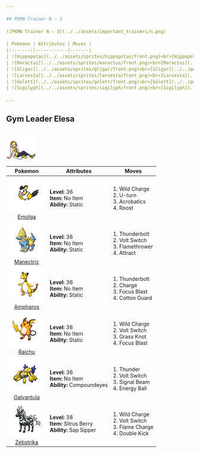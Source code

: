 ```yaml
---

## PKMN Trainer N – 3

![PKMN Trainer N – 3](../../assets/important_trainers/n.png)

| Pokemon | Attributes | Moves |
|:-------:|------------|-------|
| ![Hippopotas](../../assets/sprites/hippopotas/front.png)<br>[Hippopotas](../../pokemon/hippopotas.md/) |**Level:** 33<br>**Item:** No Item<br>**Ability:** ? | 1. —<br>2. —<br>3. —<br>4. — |
| ![Maractus](../../assets/sprites/maractus/front.png)<br>[Maractus](../../pokemon/maractus.md/) |**Level:** 33<br>**Item:** No Item<br>**Ability:** ? | 1. —<br>2. —<br>3. —<br>4. — |
| ![Gligar](../../assets/sprites/gligar/front.png)<br>[Gligar](../../pokemon/gligar.md/) |**Level:** 33<br>**Item:** No Item<br>**Ability:** ? | 1. —<br>2. —<br>3. —<br>4. — |
| ![Larvesta](../../assets/sprites/larvesta/front.png)<br>[Larvesta](../../pokemon/larvesta.md/) |**Level:** 33<br>**Item:** No Item<br>**Ability:** ? | 1. —<br>2. —<br>3. —<br>4. — |
| ![Golett](../../assets/sprites/golett/front.png)<br>[Golett](../../pokemon/golett.md/) |**Level:** 33<br>**Item:** No Item<br>**Ability:** ? | 1. —<br>2. —<br>3. —<br>4. — |
| ![Sigilyph](../../assets/sprites/sigilyph/front.png)<br>[Sigilyph](../../pokemon/sigilyph.md/) |**Level:** 33<br>**Item:** No Item<br>**Ability:** ? | 1. —<br>2. —<br>3. —<br>4. — |

---
```


## Gym Leader Elesa

![Gym Leader Elesa](../../assets/important_trainers/elesa.png)

| Pokemon | Attributes | Moves |
|:-------:|------------|-------|
| ![Emolga](../../assets/sprites/emolga/front.png)<br>[Emolga](../../pokemon/emolga.md/) |**Level:** 36<br>**Item:** No Item<br>**Ability:** Static | 1. Wild Charge<br>2. U-turn<br>3. Acrobatics<br>4. Roost |
| ![Manectric](../../assets/sprites/manectric/front.png)<br>[Manectric](../../pokemon/manectric.md/) |**Level:** 36<br>**Item:** No Item<br>**Ability:** Static | 1. Thunderbolt<br>2. Volt Switch<br>3. Flamethrower<br>4. Attract |
| ![Ampharos](../../assets/sprites/ampharos/front.png)<br>[Ampharos](../../pokemon/ampharos.md/) |**Level:** 36<br>**Item:** No Item<br>**Ability:** Static | 1. Thunderbolt<br>2. Charge<br>3. Focus Blast<br>4. Cotton Guard |
| ![Raichu](../../assets/sprites/raichu/front.png)<br>[Raichu](../../pokemon/raichu.md/) |**Level:** 36<br>**Item:** No Item<br>**Ability:** Static | 1. Wild Charge<br>2. Volt Switch<br>3. Grass Knot<br>4. Focus Blast |
| ![Galvantula](../../assets/sprites/galvantula/front.png)<br>[Galvantula](../../pokemon/galvantula.md/) |**Level:** 36<br>**Item:** No Item<br>**Ability:** Compoundeyes | 1. Thunder<br>2. Volt Switch<br>3. Signal Beam<br>4. Energy Ball |
| ![Zebstrika](../../assets/sprites/zebstrika/front.png)<br>[Zebstrika](../../pokemon/zebstrika.md/) |**Level:** 38<br>**Item:** Sitrus Berry<br>**Ability:** Sap Sipper | 1. Wild Charge<br>2. Volt Switch<br>3. Flame Charge<br>4. Double Kick |

